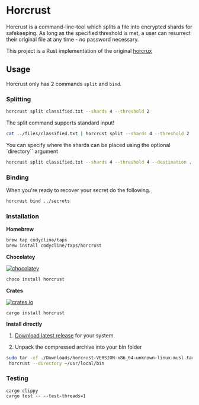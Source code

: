 # Horcrust
Horcrust is a command-line-tool which splits a file into encrypted shards for safekeeping. As long as the specified threshold is met, a user can resurrect their original file at any time - no password necessary.

This project is a Rust implementation of the original [horcrux](https://github.com/jesseduffield/horcrux) 


## Usage
Horcrust only has 2 commands `split` and `bind`.

### Splitting

```sh
horcrust split classified.txt --shards 4 --threshold 2
```

The split command supports standard input!

```sh
cat ../files/classified.txt | horcrust split --shards 4 --threshold 2
```

You can specify where the shards can be placed using the optional `directory`` argument 

```sh
horcrust split classified.txt --shards 4 --threshold 4 --destination ../../documents/stash
```

### Binding
When you're ready to recover your secret do the following.
```sh
horcrust bind ../secrets
```


### Installation 

**Homebrew**

```sh
brew tap codycline/taps
brew install codycline/taps/horcrust
```

**Chocolatey**

[![chocolatey](https://img.shields.io/chocolatey/v/horcrust)](https://community.chocolatey.org/packages/horcrust)

```ps
choco install horcrust
```

**Crates**

[![crates.io](https://img.shields.io/crates/v/horcrust)](https://crates.io/crates/horcrust)

```
cargo install horcrust
```

**Install directly**

1. [Download latest release](https://github.com/CodyCline/horcrux-rs/releases/latest) for your system.

2. Unpack the compressed archive into your bin folder

```sh
sudo tar -xf ./Downloads/horcrust-VERSION-x86_64-unknown-linux-musl.tar.gz
 horcrust --directory ~/usr/local/bin
```


### Testing 

```
cargo clippy
cargo test -- --test-threads=1
```